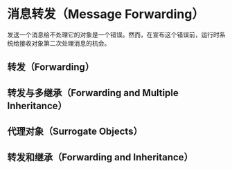# 消息转发（Message Forwarding）

发送一个消息给不处理它的对象是一个错误。然而，在宣布这个错误前，运行时系统给接收对象第二次处理消息的机会。

## 转发（Forwarding）

## 转发与多继承（Forwarding and Multiple Inheritance）

## 代理对象（Surrogate Objects）

## 转发和继承（Forwarding and Inheritance）



